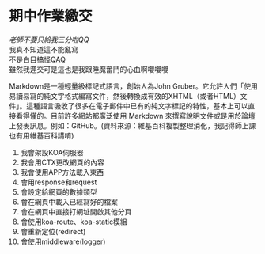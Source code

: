 # 期中作業繳交

_老師不要只給我三分啦QQ_  
我真不知道這不能亂寫  
不是白目搞怪QAQ  
雖然我遲交可是這也是我跟睡魔奮鬥的心血啊嚶嚶嚶  
  
Markdown是一種輕量級標記式語言，創始人為John Gruber。它允許人們「使用易讀易寫的純文字格式編寫文件，然後轉換成有效的XHTML（或者HTML）文件」。這種語言吸收了很多在電子郵件中已有的純文字標記的特性，基本上可以直接看得懂的。目前許多網站都廣泛使用 Markdown 來撰寫說明文件或是用於論壇上發表訊息。例如：GitHub。(資料來源：維基百科複製整理消化，我記得師上課也有用維基百科講唷)

1. 我會架設KOA伺服器
2. 我會用CTX更改網頁的內容
3. 我會使用APP方法載入東西
4. 會用response和request
5. 會設定給網頁的數據類型
6. 會在網頁中載入已經寫好的檔案
7. 會在網頁中直接打網址開啟其他分頁
8. 會使用koa-route、koa-static模組
9. 會重新定位(redirect)
10. 會使用middleware(logger)